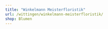 ```yaml
---
title: "Winkelmann Meisterfloristik"
url: /wittingen/winkelmann-meisterfloristik/
shop: Blumen
---
```

